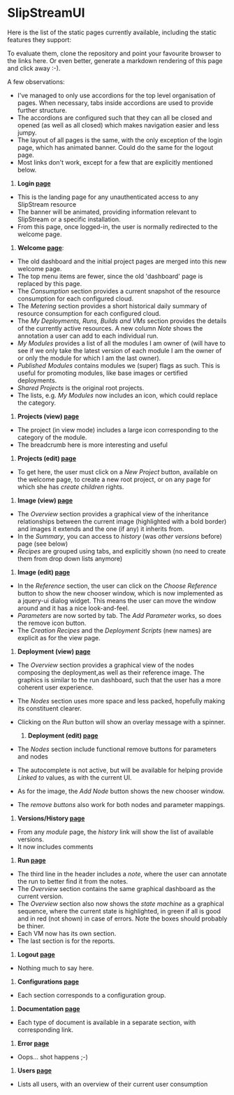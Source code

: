 # SlipStreamUI

Here is the list of the static pages currently available, including the static
features they support:

To evaluate them, clone the repository and point your favourite browser to the links
here.  Or even better, generate a markdown rendering of this page and click away :-). 

A few observations:

* I've managed to only use accordions for the top level organisation of pages.
  When necessary, tabs inside accordions are used to provide further structure. 
* The accordions are configured such that they can all be closed and opened
  (as well as all closed) which makes navigation easier and less jumpy.
* The layout of all pages is the same, with the only exception of the login
  page, which has animated banner. Could do the same for the logout page.
* Most links don't work, except for a few that are explicitly mentioned below.

1. **Login [page](src/slipstream/ui/views/knockknock.html)**
  * This is the landing page for any unauthenticated access to any SlipStream resource
  * The banner will be animated, providing information relevant to SlipStream
    or a specific installation.
  * From this page, once logged-in, the user is normally redirected to the welcome
    page.

1. **Welcome [page](src/slipstream/ui/views/welcome.html)**:
  * The old dashboard and the initial project pages are merged into this new
    welcome page.
  * The top menu items are fewer, since the old 'dashboard' page is replaced
    by this page.
  * The *Consumption* section provides a current snapshot of the resource consumption
    for each configured cloud.
  * The *Metering* section provides a short historical daily summary of resource consumption
    for each configured cloud.
  * The *My Deployments, Runs, Builds and VMs* section provides the details of the
    currently active resources.  A new column *Note* shows the annotation a user
    can add to each individual run.
  * *My Modules* provides a list of all the modules I am owner of (will have
    to see if we only take the latest version of each module I am the owner of
    or only the module for which I am the last owner).
  * *Published Modules* contains modules we (super) flags as such. This is
    useful for promoting modules, like base images or certified deployments.
  * *Shared Projects* is the original root projects.
  * The lists, e.g. *My Modules* now includes an icon, which could replace
    the category.
    
1. **Projects (view) [page](src/slipstream/ui/views/project-view.html)**
  * The project (in view mode) includes a large icon corresponding to the category
    of the module.
  * The breadcrumb here is more interesting and useful
  
1. **Projects (edit) [page](src/slipstream/ui/views/project-edit.html)**
  * To get here, the user must click on a *New Project* button, available
    on the welcome page, to create a new root project, or on any page for
    which she has *create children* rights.
    
1. **Image (view) [page](src/slipstream/ui/views/image-view.html)**
  * The *Overview* section provides a graphical view of the inheritance relationships
    between the current image (highlighted with a bold border) and images it
    extends and the one (if any) it inherits from.
  * In the *Summary*, you can access to *history* (was *other versions* before)
    page (see below)
  * *Recipes* are grouped using tabs, and explicitly shown (no need to create
    them from drop down lists anymore)

1. **Image (edit) [page](src/slipstream/ui/views/image-edit.html)**
  * In the *Reference* section, the user can click on the *Choose Reference*
    button to show the new chooser window, which is now implemented as a
    jquery-ui dialog widget.  This means the user can move the window around
    and it has a nice look-and-feel.
  * *Parameters* are now sorted by tab. The *Add Parameter* works, so does the
    remove icon button.
  * The *Creation Recipes* and the *Deployment Scripts* (new names) are explicit
    as for the view page.

1. **Deployment (view) [page](src/slipstream/ui/views/deployment-view.html)**
  * The *Overview* section provides a graphical view of the nodes composing the
    deployment,as well as their reference image.  The graphics is similar to the
    run dashboard, such that the user has a more coherent user experience.  
  * The *Nodes* section uses more space and less packed, hopefully making its
    constituent clearer.
  * Clicking on the *Run* button will show an overlay message with a spinner. 

    1. **Deployment (edit) [page](src/slipstream/ui/views/deployment-edit.html)**
  * The *Nodes* section include functional remove buttons for parameters and nodes
  * The autocomplete is not active, but will be available for helping provide
    *Linked to* values, as with the current UI.
  * As for the image, the *Add Node* button shows the new chooser window.
  * The *remove buttons* also work for both nodes and parameter mappings.
  
1. **Versions/History [page](src/slipstream/ui/views/versions.html)**
  * From any *module* page, the *history* link will show the list of available
    versions.
  * It now includes comments

1. **Run [page](src/slipstream/ui/views/run.html)**
  * The third line in the header includes a *note*, where the user can annotate
    the run to better find it from the notes.
  * The *Overview* section contains the same graphical dashboard as the current
    version.
  * The *Overview* section also now shows the *state machine* as a graphical
    sequence, where the current state is highlighted, in green if all is good
    and in red (not shown) in case of errors. Note the boxes should probably be
    thiner.
  * Each VM now has its own section.
  * The last section is for the reports.
  
1. **Logout [page](src/slipstream/ui/views/logout.html)**
  * Nothing much to say here.

1. **Configurations [page](src/slipstream/ui/views/configurations.html)**
  * Each section corresponds to a configuration group.
  
1. **Documentation [page](src/slipstream/ui/views/documentation.html)**
  * Each type of document is available in a separate section, with corresponding
    link.
  
1. **Error [page](src/slipstream/ui/views/error.html)**
  * Oops... shot happens ;-)

1. **Users [page](src/slipstream/ui/views/Users.html)**
  * Lists all users, with an overview of their current user consumption

